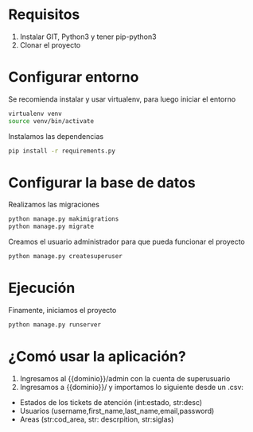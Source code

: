 # Requisitos
1) Instalar GIT, Python3 y tener pip-python3
2) Clonar el proyecto

# Configurar entorno
Se recomienda instalar y usar virtualenv, para luego iniciar el entorno
```bash
virtualenv venv
source venv/bin/activate
```
Instalamos las dependencias
```bash
pip install -r requirements.py
```

# Configurar la base de datos
Realizamos las migraciones 

```bash
python manage.py makimigrations
python manage.py migrate
```
Creamos el usuario administrador para que pueda funcionar el proyecto
```bash
python manage.py createsuperuser
```

# Ejecución
Finamente, iniciamos el proyecto
```bash
python manage.py runserver
```

# ¿Comó usar la aplicación?
1) Ingresamos al {{dominio}}/admin con la cuenta de superusuario
2) Ingresamos a {{dominio}}/ y importamos lo siguiente desde un .csv:
* Estados de los tickets de atención (int:estado, str:desc)
* Usuarios (username,first_name,last_name,email,password)
* Areas (str:cod_area, str: descrpition, str:siglas)
